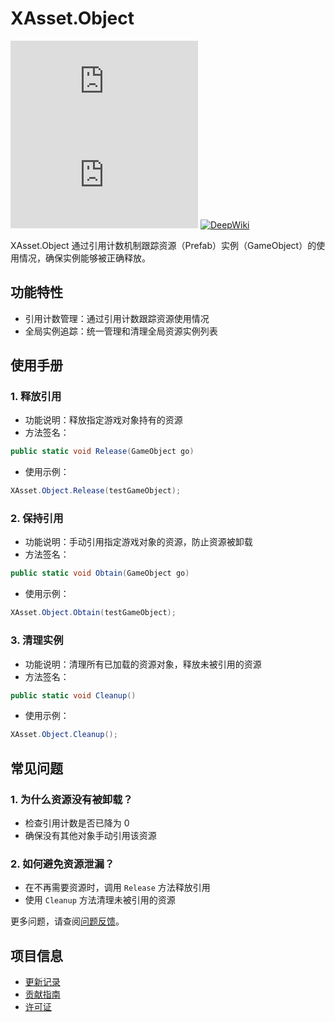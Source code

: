 # XAsset.Object

[![Version](https://img.shields.io/npm/v/org.eframework.u3d.res)](https://www.npmjs.com/package/org.eframework.u3d.res)
[![Downloads](https://img.shields.io/npm/dm/org.eframework.u3d.res)](https://www.npmjs.com/package/org.eframework.u3d.res)
[![DeepWiki](https://img.shields.io/badge/DeepWiki-Explore-blue)](https://deepwiki.com/eframework-org/U3D.RES)

XAsset.Object 通过引用计数机制跟踪资源（Prefab）实例（GameObject）的使用情况，确保实例能够被正确释放。

## 功能特性

- 引用计数管理：通过引用计数跟踪资源使用情况
- 全局实例追踪：统一管理和清理全局资源实例列表

## 使用手册

### 1. 释放引用
- 功能说明：释放指定游戏对象持有的资源
- 方法签名：
```csharp
public static void Release(GameObject go)
```
- 使用示例：
```csharp
XAsset.Object.Release(testGameObject);
```

### 2. 保持引用
- 功能说明：手动引用指定游戏对象的资源，防止资源被卸载
- 方法签名：
```csharp
public static void Obtain(GameObject go)
```
- 使用示例：
```csharp
XAsset.Object.Obtain(testGameObject);
```

### 3. 清理实例
- 功能说明：清理所有已加载的资源对象，释放未被引用的资源
- 方法签名：
```csharp
public static void Cleanup()
```
- 使用示例：
```csharp
XAsset.Object.Cleanup();
```

## 常见问题

### 1. 为什么资源没有被卸载？
- 检查引用计数是否已降为 0
- 确保没有其他对象手动引用该资源

### 2. 如何避免资源泄漏？
- 在不再需要资源时，调用 `Release` 方法释放引用
- 使用 `Cleanup` 方法清理未被引用的资源

更多问题，请查阅[问题反馈](../CONTRIBUTING.md#问题反馈)。

## 项目信息

- [更新记录](../CHANGELOG.md)
- [贡献指南](../CONTRIBUTING.md)
- [许可证](../LICENSE.md)